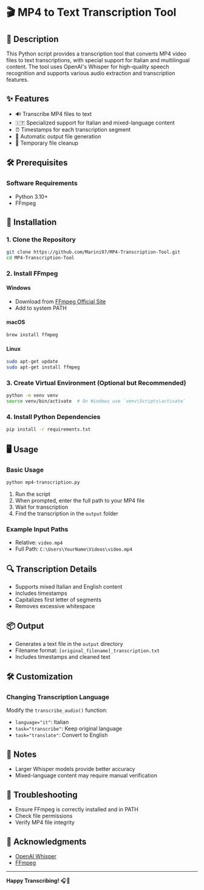 # 🎬 MP4 to Text Transcription Tool

## 📝 Description

This Python script provides a transcription tool that converts MP4 video files to text transcriptions, with special support for Italian and multilingual content. The tool uses OpenAI's Whisper for high-quality speech recognition and supports various audio extraction and transcription features.

## ✨ Features

- 🔊 Transcribe MP4 files to text
- 🇮🇹 Specialized support for Italian and mixed-language content
- ⏰ Timestamps for each transcription segment
- 📂 Automatic output file generation
- 🧹 Temporary file cleanup

## 🛠 Prerequisites

### Software Requirements
- Python 3.10+
- FFmpeg

## 🚀 Installation

### 1. Clone the Repository
```bash
git clone https://github.com/Marini97/MP4-Transcription-Tool.git
cd MP4-Transcription-Tool
```

### 2. Install FFmpeg

#### Windows
- Download from [FFmpeg Official Site](https://www.gyan.dev/ffmpeg/builds/)
- Add to system PATH

#### macOS
```bash
brew install ffmpeg
```

#### Linux
```bash
sudo apt-get update
sudo apt-get install ffmpeg
```

### 3. Create Virtual Environment (Optional but Recommended)
```bash
python -m venv venv
source venv/bin/activate  # On Windows use `venv\Scripts\activate`
```

### 4. Install Python Dependencies
```bash
pip install -r requirements.txt
```

## 🖥 Usage

### Basic Usage
```bash
python mp4-transcription.py
```

1. Run the script
2. When prompted, enter the full path to your MP4 file
3. Wait for transcription
4. Find the transcription in the `output` folder

### Example Input Paths
- Relative: `video.mp4`
- Full Path: `C:\Users\YourName\Videos\video.mp4`

## 🔍 Transcription Details
- Supports mixed Italian and English content
- Includes timestamps
- Capitalizes first letter of segments
- Removes excessive whitespace

## 📦 Output
- Generates a text file in the `output` directory
- Filename format: `[original_filename]_transcription.txt`
- Includes timestamps and cleaned text

## 🛠 Customization

### Changing Transcription Language
Modify the `transcribe_audio()` function:
- `language="it"`: Italian
- `task="transcribe"`: Keep original language
- `task="translate"`: Convert to English

## 📝 Notes
- Larger Whisper models provide better accuracy
- Mixed-language content may require manual verification

## 🐛 Troubleshooting
- Ensure FFmpeg is correctly installed and in PATH
- Check file permissions
- Verify MP4 file integrity

## 🙏 Acknowledgments
- [OpenAI Whisper](https://github.com/openai/whisper)
- [FFmpeg](https://ffmpeg.org/)

---

**Happy Transcribing!** 🎧📝